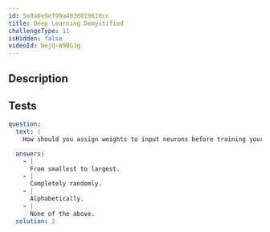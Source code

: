 ```yaml
---
id: 5e9a0e9ef99a403d019610cc
title: Deep Learning Demystified
challengeType: 11
isHidden: false
videoId: bejQ-W9BGJg
---
```


## Description

<section id='description'>
</section>

## Tests

<section id='tests'>

```yml
question:
  text: |
    How should you assign weights to input neurons before training your network for the first time?

  answers:
    - |
      From smallest to largest.
    - |
      Completely randomly.
    - |
      Alphabetically.
    - |
      None of the above.
  solution: 2
```

</section>
